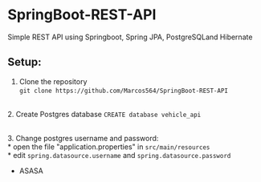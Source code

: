 # SpringBoot-REST-API
Simple REST API using Springboot, Spring JPA, PostgreSQLand Hibernate

## Setup:
1. Clone the repository <br>
   `git clone https://github.com/Marcos564/SpringBoot-REST-API`

<br> 2. Create Postgres database
   `CREATE database vehicle_api`

<br> 3. Change postgres username and password:
     <br>* open the file "application.properties" in `src/main/resources` <br>
     * edit `spring.datasource.username` and `spring.datasource.password` 

* ASASA

